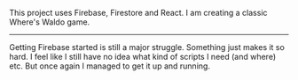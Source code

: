 This project uses Firebase, Firestore and React. I am creating a classic Where's Waldo game.

---

Getting Firebase started is still a major struggle. Something just makes it so hard. I feel like I still have no idea what kind of scripts I need
(and where) etc. But once again I managed to get it up and running.
